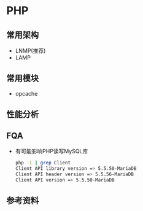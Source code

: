 # PHP

## 常用架构
- LNMP(推荐)
- LAMP
## 常用模块
- opcache

## 性能分析
## FQA
- 有可能影响PHP读写MySQL库
  ``` bash
  php -i | grep Client
  Client API library version => 5.5.50-MariaDB
  Client API header version => 5.5.56-MariaDB
  Client API version => 5.5.50-MariaDB
  ```
## 参考资料
